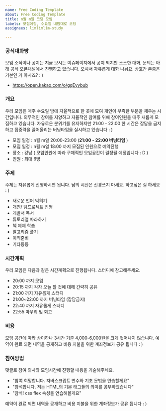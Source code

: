 ```yaml
---
name: Free Coding Template
about: Free Coding Template
title: n월 m일 코딩 모임
labels: 모집예정, 수요일 내맘대로 코딩
assignees: limlimlim-study

---
```


### 공식대화방
모임 소식이나 공지는 지금 보시는 이슈페이지에서 공지 되지만 
소소한 대화, 문의는 아래 공식 오픈채널에서 진행하고 있습니다.
오셔서 자유롭게 대화 나눠요.
상호간 존중은 기본인 거 아시죠? : )
- https://open.kakao.com/o/gqEyybub

### 개요
우리 모임은 매주 수요일 밤에 자율적으로 한 곳에 모여 개인이 부족한 부분을 채우는 시간입니다.
의무적인 참여를 지양하고 자율적인 참여를 위해 참여인원을 매주 새롭게 모집하고 있습니다.
자유로운 분위기를 유지하지만 21:00 - 22:00 한 시간은 잡담을 금지하고 집중력을 끌어올리는 버닝타임을 실시하고 있습니다 : )
- 모임 일정 : n월 m일 20:00-23:00 (**21:00 - 22:00 버닝타임** )
- 모집 일정 : n월 m일 18:00 까지 모집된 인원으로 예약진행
- 장소 : 강남 ( 모임인원에 따라 구체적인 모임공간이 결정될 예정입니다 : D )
- 인원 : 최대 6명

### 주제
주제는 자유롭게 진행하시면 됩니다. 남의 시선은 신경쓰지 마세요. 하고싶은 걸 하세요 : )
- 새로운 언어 익히기
- 개인/ 팀프로젝트 진행
- 개발서 독서
- 튜토리얼 따라하기
- 책 예제 학습
- 알고리즘 풀기
- 이직준비
- 기타등등

### 시간계획
우리 모임은 다음과 같은 시간계획으로 진행됩니다. 스터디에 참고해주세요.
- 20:00 까지 모임
- 20:15 까지 각자 오늘 할 것에 대해 간략히 공유
- 21:00 까지 자유롭게 스터디
- 21:00~22:00 까지 버닝타임 (잡담금지)
- 22:40 까지 자유롭게 스터디
- 22:55 마무리 및 회고

### 비용
모임 공간에 따라 상이하나 3시간 기준 4,000-6,000원을 크게 벗어나지 않습니다.
예약이 완료 되면 내역을 공개하고 비용 지불을 위한 계좌정보가 공유 됩니다 : )

### 참여방법
댓글로 참여 의사와 모임시간에 진행할 내용을 기술해주세요.
- "참여 희망합니다. 자바스크립트 변수와 기초 문법을 연습할게요"
- "참석합니다. 저는 HTML의 기본 태그들의 의미를 공부하겠습니다"
- "참석! css flex 속성을 연습해볼게요"

예약이 완료 되면 내역을 공개하고 비용 지불을 위한 계좌정보가 공유 됩니다 : )
